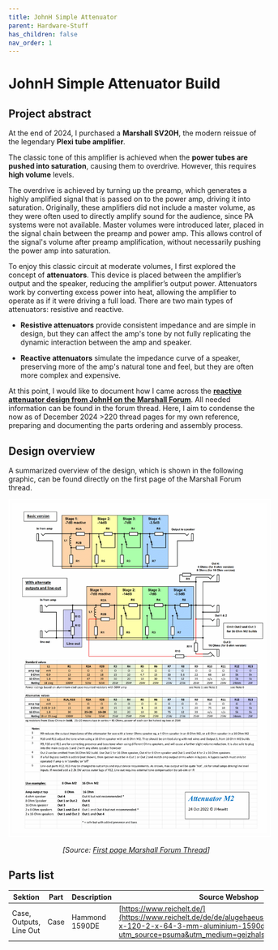 ```yaml
---
title: JohnH Simple Attenuator 
parent: Hardware-Stuff
has_children: false
nav_order: 1
---
```

# JohnH Simple Attenuator Build

## Project abstract
At the end of 2024, I purchased a **Marshall SV20H**, the modern reissue of the legendary **Plexi tube amplifier**. 

The classic tone of this amplifier is achieved when the **power tubes are pushed into saturation**, causing them to overdrive. However, this requires **high volume** levels.

The overdrive is achieved by turning up the preamp, which generates a highly amplified signal that is passed on to the power amp, driving it into saturation. Originally, these amplifiers did not include a master volume, as they were often used to directly amplify sound for the audience, since PA systems were not available. Master volumes were introduced later, placed in the signal chain between the preamp and power amp. This allows control of the signal's volume after preamp amplification, without necessarily pushing the power amp into saturation.

To enjoy this classic circuit at moderate volumes, I first explored the concept of **attenuators**. This device is placed between the amplifier’s output and the speaker, reducing the amplifier’s output power. Attenuators work by converting excess power into heat, allowing the amplifier to operate as if it were driving a full load. There are two main types of attenuators: resistive and reactive.

- **Resistive attenuators** provide consistent impedance and are simple in design, but they can affect the amp's tone by not fully replicating the dynamic interaction between the amp and speaker.

- **Reactive attenuators** simulate the impedance curve of a speaker, preserving more of the amp's natural tone and feel, but they are often more complex and expensive.

At this point, I would like to document how I came across the [**reactive attenuator design from JohnH on the Marshall Forum**](https://marshallforum.com/threads/simple-attenuators-design-and-testing.98285/). All needed information can be found in the forum thread. Here, I aim to condense the now as of December 2024 >220 thread pages for my own reference, preparing and documenting the parts ordering and assembly process.

## Design overview
A summarized overview of the design, which is shown in the following graphic, can be found directly on the first page of the Marshall Forum thread.

<div style="text-align: center;">
    <img src="https://raw.githubusercontent.com/b4n4n377/docs/main/img/M2_221024.gif" alt="Graphic showing the attenuator design" style="border: 2px solid white; padding: 5px; max-width: 100%; height: auto;">
    <p><em>[Source: <a href="https://marshallforum.com/threads/simple-attenuators-design-and-testing.98285/" target="_blank">First page Marshall Forum Thread</a>]</em></p>
</div>

## Parts list

| Sektion | Part | Description    | Source Webshop                                                                                                                                                |        
| -----| -----| -------------- | ------------------------------------------------------------------------------------------------------------------------------------------------------------- |
| Case, Outputs, Line Out | Case | Hammond 1590DE | [https://www.reichelt.de/](https://www.reichelt.de/de/de/alugehaeuse-1590-de-200-2-x-120-2-x-64-3-mm-aluminium-1590de-p221438.html?utm_source=psuma&utm_medium=geizhals.de&PROVID=2&&r=1)                                                                                                                                            |       
